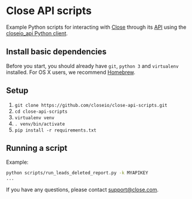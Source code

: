 # Close API scripts

Example Python scripts for interacting with [Close](http://close.com/) through its [API](http://developer.close.com/)
using the [closeio_api Python client](https://github.com/closeio/closeio-api).

## Install basic dependencies

Before you start, you should already have `git`, `python 3` and `virtualenv` installed.
For OS X users, we recommend [Homebrew](https://brew.sh/).

## Setup

1. `git clone https://github.com/closeio/close-api-scripts.git`
2. `cd close-api-scripts`
3. `virtualenv venv`
4. `. venv/bin/activate`
5. `pip install -r requirements.txt`

## Running a script

Example:

```bash
python scripts/run_leads_deleted_report.py -k MYAPIKEY 
...
```

If you have any questions, please contact [support@close.com](mailto:support@close.com?Subject=Close%20API%20Scripts).